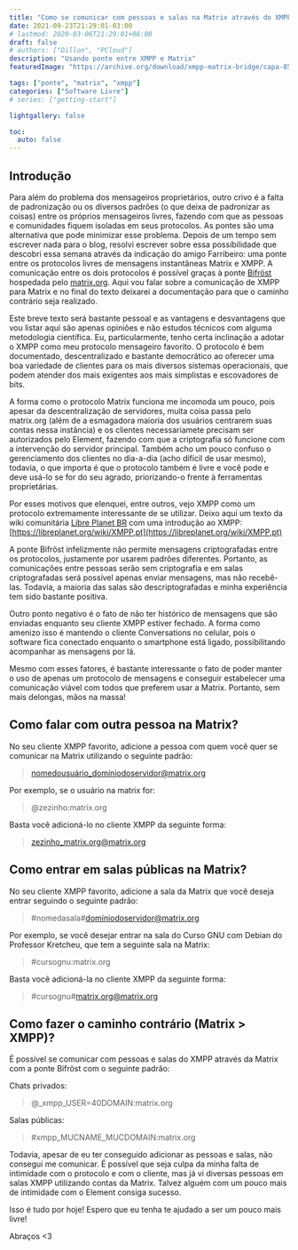 ```yaml
---
title: "Como se comunicar com pessoas e salas na Matrix através do XMPP"
date: 2021-09-23T21:29:01-03:00
# lastmod: 2020-03-06T21:29:01+08:00
draft: false
# authors: ["Dillon", "PCloud"]
description: "Usando ponte entre XMPP e Matrix"
featuredImage: "https://archive.org/download/xmpp-matrix-bridge/capa-850x478.webp"

tags: ["ponte", "matrix", "xmpp"]
categories: ["Software Livre"]
# series: ["getting-start"]

lightgallery: false

toc:
  auto: false
---
```


## Introdução

Para além do problema dos mensageiros proprietários, outro crivo é a falta de padronização ou os diversos padrões (o que deixa de padronizar as coisas) entre os próprios mensageiros livres, fazendo com que as pessoas e comunidades fiquem isoladas em seus protocolos. As pontes são uma alternativa que pode minimizar esse problema. Depois de um tempo sem escrever nada para o blog, resolvi escrever sobre essa possibilidade que descobri essa semana através da indicação do amigo Farribeiro: uma ponte entre os protocolos livres de mensagens instantâneas Matrix e XMPP. A comunicação entre os dois protocolos é possível graças à ponte [Bifröst](https://github.com/matrix-org/matrix-bifrost/wiki/Address-syntax) hospedada pelo [matrix.org](https://matrix.org/). Aqui vou falar sobre a comunicação de XMPP para Matrix e no final do texto deixarei a documentação para que o caminho contrário seja realizado.

Este breve texto será bastante pessoal e as vantagens e desvantagens que vou listar aqui são apenas opiniões e não estudos técnicos com alguma metodologia científica. Eu, particularmente, tenho certa inclinação a adotar o XMPP como meu protocolo mensageiro favorito. O protocolo é bem documentado, descentralizado e bastante democrático ao oferecer uma boa variedade de clientes para os mais diversos sistemas operacionais, que podem atender dos mais exigentes aos mais simplistas e escovadores de bits.

A forma como o protocolo Matrix funciona me incomoda um pouco, pois apesar da descentralização de servidores, muita coisa passa pelo matrix.org (além de a esmagadora maioria dos usuários centrarem suas contas nessa instância) e os clientes necessariamete precisam ser autorizados pelo Element, fazendo com que a criptografia só funcione com a intervenção do servidor principal. Também acho um pouco confuso o gerenciamento dos clientes no dia-a-dia (acho difícil de usar mesmo), todavia, o que importa é que o protocolo também é livre e você pode e deve usá-lo se for do seu agrado, priorizando-o frente à ferramentas proprietárias.

Por esses motivos que elenquei, entre outros, vejo XMPP como um protocolo extremamente interessante de se utilizar. Deixo aqui um texto da wiki comunitária [Libre Planet BR](https://libreplanet.org/wiki/Main_Page) com uma introdução ao XMPP: [https://libreplanet.org/wiki/XMPP.pt](https://libreplanet.org/wiki/XMPP.pt)

A ponte Bifröst infelizmente não permite mensagens criptografadas entre os protocolos, justamente por usarem padrões diferentes. Portanto, as comunicações entre pessoas serão sem criptografia e em salas criptografadas será possível apenas enviar mensagens, mas não recebê-las. Todavia, a maioria das salas são descriptografadas e minha experiência tem sido bastante positiva.

Outro ponto negativo é o fato de não ter histórico de mensagens que são enviadas enquanto seu cliente XMPP estiver fechado. A forma como amenizo isso é mantendo o cliente Conversations no celular, pois o software fica conectado enquanto o smartphone está ligado, possibilitando acompanhar as mensagens por lá.

Mesmo com esses fatores, é bastante interessante o fato de poder manter o uso de apenas um protocolo de mensagens e conseguir estabelecer uma comunicação viável com todos que preferem usar a Matrix. Portanto, sem mais delongas, mãos na massa!

## Como falar com outra pessoa na Matrix?

No seu cliente XMPP favorito, adicione a pessoa com quem você quer se comunicar na Matrix utilizando o seguinte padrão:

> nomedousuário_domíniodoservidor@matrix.org

Por exemplo, se o usuário na matrix for:

> @zezinho:matrix.org

Basta você adicioná-lo no cliente XMPP da seguinte forma:

> zezinho_matrix.org@matrix.org

## Como entrar em salas públicas na Matrix?

No seu cliente XMPP favorito, adicione a sala da Matrix que você deseja entrar seguindo o seguinte padrão:

> #nomedasala#domíniodoservidor@matrix.org

Por exemplo, se você desejar entrar na sala do Curso GNU com Debian do Professor Kretcheu, que tem a seguinte sala na Matrix:

> #cursognu:matrix.org

Basta você adicioná-la no cliente XMPP da seguinte forma:

> #cursognu#matrix.org@matrix.org

## Como fazer o caminho contrário (Matrix > XMPP)?

É possível se comunicar com pessoas e salas do XMPP através da Matrix com a ponte Bifröst com o seguinte padrão:

Chats privados:
>@_xmpp_USER=40DOMAIN:matrix.org

Salas públicas:
>#xmpp_MUCNAME_MUCDOMAIN:matrix.org

Todavia, apesar de eu ter conseguido adicionar as pessoas e salas, não consegui me comunicar. É possível que seja culpa da minha falta de intimidade com o protocolo e com o cliente, mas já vi diversas pessoas em salas XMPP utilizando contas da Matrix. Talvez alguém com um pouco mais de intimidade com o Element consiga sucesso.

Isso é tudo por hoje! Espero que eu tenha te ajudado a ser um pouco mais livre!

Abraços <3
